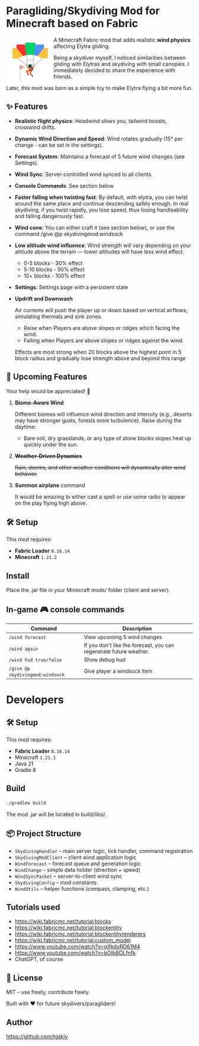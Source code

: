 # Paragliding/Skydiving Mod for Minecraft based on Fabric

<img align="left" alt="Mod logo" width="128" height="128" src="src/main/resources/assets/skydivingmod/icon.png">

A Minecraft Fabric mod that adds realistic **wind physics** affecting Elytra gliding.

Being a skydiver myself, I noticed similarities between gliding with Elytras
and skydiving with small canopies. I immediately decided to share the experience
with friends.

Later, this mod was born as a simple toy to make Elytra flying a bit more fun.


## ✨ Features

- **Realistic flight physics**: Headwind slows you, tailwind boosts, crosswind drifts.
- **Dynamic Wind Direction and Speed**: Wind rotates gradually (15° per change - can be set in the settings).
- **Forecast System**: Maintains a forecast of 5 future wind changes (see Settings).
- **Wind Sync**: Server-controlled wind synced to all clients.
- **Console Commands**: See section below
- **Faster falling when twisting fast**: By default, with elytra, you can twist around the same place and continue descending safely enough. In real skydiving, if you twist rapidly, you lose speed, thus losing handleability and falling dangerously fast.
- **Wind cone**: You can either craft it (see section below), or use the command /give @p skydivingmod:windsock
- **Low altitude wind influence**:
  Wind strength will vary depending on your altitude above the terrain — lower altitudes will have less wind effect.
  - 0-5 blocks - 30% effect
  - 5-10 blocks - 50% effect
  - 10+ blocks - 100% effect
- **Settings**. Settings page with a persistent state
- **Updrift and Downwash**

  Air currents will push the player up or down based on vertical airflows, simulating thermals and sink zones.
  - Raise when Players are above slopes or ridges which facing the wind.
  - Falling when Players are above slopes or ridges against the wind.

  Effects are most strong when 20 blocks above the highest point in 5 block radius and gradually lose strength above and beyond this range


## 🧪 Upcoming Features

Your help would be appreciated! 💖

1. **Biome-Aware Wind**

   Different biomes will influence wind direction and intensity (e.g., deserts may have stronger gusts, forests more turbulence).
   Raise during the daytime:
   - Bare soil, dry grasslands, or any type of stone blocks slopes heat up quickly under the sun.

2. ~~**Weather-Driven Dynamics**~~

   ~~Rain, storms, and other weather conditions will dynamically alter wind behavior.~~

3. **Summon airplane** command

   It would be amazing to either cast a spell or use some radio to appear on the play flying high above.

## 🛠 Setup

This mod requires:

- **Fabric Loader** `0.16.14`
- **Minecraft** `1.21.2`

## Install

Place the .jar file in your Minecraft mods/ folder (client and server).

## In-game 🎮 console commands

| Command                | Description                                                        |
|------------------------|--------------------------------------------------------------------|
| `/wind forecast`       | View upcoming 5 wind changes                                       |
| `/wind again`          | If you don't like the forecast, you can regenerate future weather. |
| `/wind hud true/false` | Show debug hud                                                     |
| `/give @p skydivingmod:windsock` | Give player a windsock item                                        |

# Developers

## 🛠 Setup

This mod requires:

- **Fabric Loader** `0.16.14`
- Minecraft `1.21.1`
- Java 21
- Gradle 8


## Build

```bash
./gradlew build
```

The mod .jar will be located in build/libs/.




## 📦 Project Structure

* `SkydivingHandler` – main server logic, tick handler, command registration
* `SkydivingModClient` – client wind application logic
* `WindForecast` – forecast queue and generation logic
* `WindChange` – simple data holder (direction + speed)
* `WindSyncPacket` – server-to-client wind sync
* `SkydivingConfig` – mod constants
* `WindUtils` – helper functions (compass, clamping, etc.)

## Tutorials used

- https://wiki.fabricmc.net/tutorial:blocks
- https://wiki.fabricmc.net/tutorial:blockentity
- https://wiki.fabricmc.net/tutorial:blockentityrenderers
- https://wiki.fabricmc.net/tutorial:custom_model
- https://www.youtube.com/watch?v=qXkduRD61M4
- https://www.youtube.com/watch?v=bOlbBOLfnfk
- ChatGPT, of course

## 🔗 License

MIT – use freely, contribute freely.

Built with ❤️ for future skydivers/paragliders!

## Author

https://github.com/tgskiv
